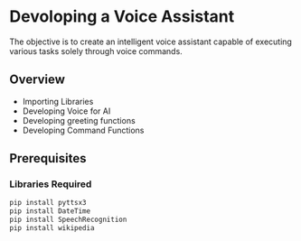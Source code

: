 # Devoloping a Voice Assistant
The objective is to create an intelligent voice assistant capable of executing various tasks solely through voice commands.

## Overview
- Importing Libraries
- Developing Voice for AI
- Developing greeting functions
- Developing Command Functions

## Prerequisites
### Libraries Required
```bash
pip install pyttsx3
pip install DateTime
pip install SpeechRecognition
pip install wikipedia

